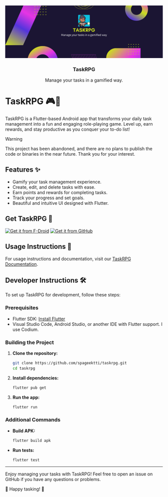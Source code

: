 ![banner](https://github.com/spageektti/taskrpg/blob/main/img/banner.png?raw=true)

<h3 align="center">TaskRPG</h3>
<p align="center">Manage your tasks in a gamified way.</p>

# TaskRPG 🎮📝

TaskRPG is a Flutter-based Android app that transforms your daily task management into a fun and engaging role-playing game. Level up, earn rewards, and stay productive as you conquer your to-do list!

> [!WARNING]  
> This project has been abandoned, and there are no plans to publish the code or binaries in the near future. Thank you for your interest.

## Features ✨

- Gamify your task management experience.
- Create, edit, and delete tasks with ease.
- Earn points and rewards for completing tasks.
- Track your progress and set goals.
- Beautiful and intuitive UI designed with Flutter.

## Get TaskRPG 📲

[![Get it from F-Droid](https://img.shields.io/badge/Get%20it%20from-F--Droid-blue)](https://f-droid.org/en/packages/cc.spageektti.taskrpg)
[![Get it from GitHub](https://img.shields.io/badge/Get%20it%20from-GitHub-green)](https://github.com/spageektti/taskrpg/releases)

## Usage Instructions 📖

For usage instructions and documentation, visit our [TaskRPG Documentation](http://taskrpg.spageektti.cc/docs).

## Developer Instructions 🛠️

To set up TaskRPG for development, follow these steps:

### Prerequisites

- Flutter SDK: [Install Flutter](https://flutter.dev/docs/get-started/install)
- Visual Studio Code, Android Studio, or another IDE with Flutter support. I use Codium.

### Building the Project

1. **Clone the repository:**
   ```bash
   git clone https://github.com/spageektti/taskrpg.git
   cd taskrpg
   ```

2. **Install dependencies:**
   ```bash
   flutter pub get
   ```

3. **Run the app:**
   ```bash
   flutter run
   ```

### Additional Commands

- **Build APK:**
  ```bash
  flutter build apk
  ```

- **Run tests:**
  ```bash
  flutter test
  ```

---

Enjoy managing your tasks with TaskRPG! Feel free to open an issue on GitHub if you have any questions or problems.

👾 Happy tasking! 👾
